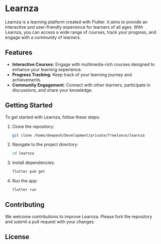 # Learnza

Learnza is a learning platform created with Flutter. It aims to provide an interactive and user-friendly experience for learners of all ages. With Learnza, you can access a wide range of courses, track your progress, and engage with a community of learners.

## Features

- **Interactive Courses**: Engage with multimedia-rich courses designed to enhance your learning experience.
- **Progress Tracking**: Keep track of your learning journey and achievements.
- **Community Engagement**: Connect with other learners, participate in discussions, and share your knowledge.

## Getting Started

To get started with Learnza, follow these steps:

1. Clone the repository:
    ```bash
    git clone /home/deepesh/Development/private/freelance/learnza
    ```
2. Navigate to the project directory:
    ```bash
    cd learnza
    ```
3. Install dependencies:
    ```bash
    flutter pub get
    ```
4. Run the app:
    ```bash
    flutter run
    ```

## Contributing

We welcome contributions to improve Learnza. Please fork the repository and submit a pull request with your changes.

## License

